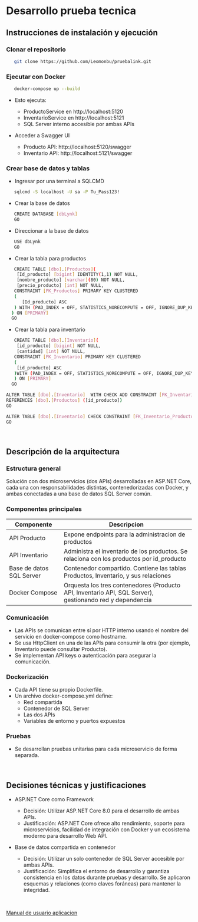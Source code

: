 # Desarrollo prueba tecnica

## Instrucciones de instalación y ejecución ##
### Clonar el repositorio ###

```bash
   git clone https://github.com/Leomonbu/pruebalink.git
 ```

### Ejecutar con Docker ###
```bash
   docker-compose up --build
```
- Esto ejecuta:
     - ProductoService en http://localhost:5120
     - InventarioService en http://localhost:5121
     - SQL Server interno accesible por ambas APIs

- Acceder a Swagger UI
     - Producto API: http://localhost:5120/swagger
     - Inventario API: http://localhost:5121/swagger

### Crear base de datos y tablas ###
- Ingresar por una terminal a SQLCMD
```bash
   sqlcmd -S localhost -U sa -P Tu_Pass123!
```   
- Crear la base de datos
```bash
   CREATE DATABASE [dbLynk]
   GO
```
- Direccionar a la base de datos
```bash
   USE dbLynk
   GO
```
- Crear la tabla para productos
```bash
   CREATE TABLE [dbo].[Productos](
  	[Id_producto] [bigint] IDENTITY(1,1) NOT NULL,
  	[nombre_producto] [varchar](80) NOT NULL,
  	[precio_producto] [int] NOT NULL,
   CONSTRAINT [PK_Productos] PRIMARY KEY CLUSTERED 
   (
	  [Id_producto] ASC
   ) WITH (PAD_INDEX = OFF, STATISTICS_NORECOMPUTE = OFF, IGNORE_DUP_KEY = OFF, ALLOW_ROW_LOCKS = ON, ALLOW_PAGE_LOCKS = ON, OPTIMIZE_FOR_SEQUENTIAL_KEY = OFF) ON [PRIMARY]
  ) ON [PRIMARY] 
  GO
```
- Crear la tabla para inventario
```bash
   CREATE TABLE [dbo].[Inventario](
	[id_producto] [bigint] NOT NULL,
	[cantidad] [int] NOT NULL,
   CONSTRAINT [PK_Inventario] PRIMARY KEY CLUSTERED 
   (
	[id_producto] ASC
   )WITH (PAD_INDEX = OFF, STATISTICS_NORECOMPUTE = OFF, IGNORE_DUP_KEY = OFF, ALLOW_ROW_LOCKS = ON, ALLOW_PAGE_LOCKS = ON, OPTIMIZE_FOR_SEQUENTIAL_KEY = OFF) ON [PRIMARY]
   ) ON [PRIMARY]
  GO

ALTER TABLE [dbo].[Inventario]  WITH CHECK ADD CONSTRAINT [FK_Inventario_Producto] FOREIGN KEY([id_producto])
REFERENCES [dbo].[Productos] ([id_producto])
GO

ALTER TABLE [dbo].[Inventario] CHECK CONSTRAINT [FK_Inventario_Producto]
GO
```
<br>

## Descripción de la arquitectura ##

### Estructura general ###
Solución con dos microservicios (dos APIs) desarrolladas en ASP.NET Core, cada una con responsabilidades distintas, contenedorizadas con Docker, y ambas conectadas a una base de datos SQL Server común.

### Componentes principales ###
| Componente                |    Descripcion                                          |
|---------------------------|---------------------------------------------------------|
| API Producto              |  Expone endpoints para la administracion de productos   |
| API Inventario            |  Administra el inventario de los productos. Se relaciona con los productos por id_producto   |
| Base de datos SQL Server  |  Contenedor compartido. Contiene las tablas Productos, Inventario, y sus relaciones          |
| Docker Compose            |  Orquesta los tres contenedores (Producto API, Inventario API, SQL Server), gestionando red y dependencia   |

### Comunicación ###
* Las APIs se comunican entre sí por HTTP interno usando el nombre del servicio en docker-compose como hostname.
* Se usa HttpClient en una de las APIs para consumir la otra (por ejemplo, Inventario puede consultar Producto).
* Se implementan API keys o autenticación para asegurar la comunicación.

### Dockerización ###
* Cada API tiene su propio Dockerfile.
* Un archivo docker-compose.yml define:
    - Red compartida
    - Contenedor de SQL Server
    - Las dos APIs
    - Variables de entorno y puertos expuestos

### Pruebas ###
* Se desarrollan pruebas unitarias para cada microservicio de forma separada.
<br>

## Decisiones técnicas y justificaciones ##
* ASP.NET Core como Framework
    * Decisión: Utilizar ASP.NET Core 8.0 para el desarrollo de ambas APIs.
    * Justificación: ASP.NET Core ofrece alto rendimiento, soporte para microservicios, facilidad de integración con Docker y un ecosistema moderno para desarrollo Web API.
 
* Base de datos compartida en contenedor
    * Decisión: Utilizar un solo contenedor de SQL Server accesible por ambas APIs.
    * Justificación: Simplifica el entorno de desarrollo y garantiza consistencia en los datos durante pruebas y desarrollo. Se aplicaron esquemas y relaciones (como claves foráneas) para mantener la integridad.
<br>


[Manual de usuario aplicacion](https://github.com/Leomonbu/metronics/blob/Suport_files/Manual%20de%20usuario.pdf)
